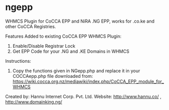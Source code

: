 # ngepp
WHMCS Plugin for CoCCA EPP and NiRA .NG EPP, works for .co.ke and other CoCCA Registries. 

Features Added to existing CoCCA EPP WHMCS Plugin:
1) Enable/Disable Registrar Lock
2) Get EPP Code for your .NG and .KE Domains in WHMCS

Instructions:
1) Copy the functions given in NGepp.php and replace it in your COCCAepp.php file downloaded from: 
https://wiki.cocca.org.nz/mediawiki/index.php/CoCCA_EPP_module_for_WHMCS 

Created by: Hannu Internet Corp. Pvt. Ltd.
Website: http://www.hannu.co/ , http://www.domainking.ng/
